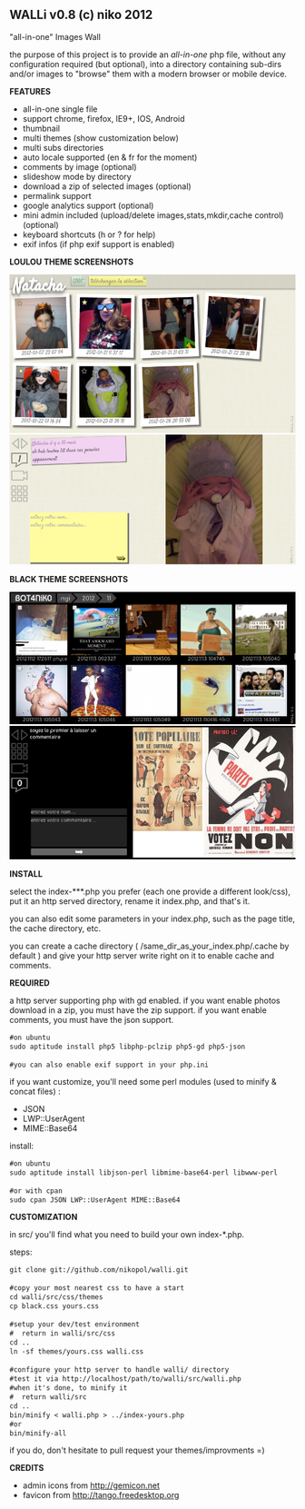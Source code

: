 WALLi v0.8 (c) niko 2012
------------------------
"all-in-one" Images Wall

the purpose of this project is to provide an *all-in-one* php file, without any 
configuration required (but optional), into a directory containing sub-dirs 
and/or images to "browse" them with a modern browser or mobile device.

**FEATURES**

  - all-in-one single file
  - support chrome, firefox, IE9+, IOS, Android
  - thumbnail
  - multi themes (show customization below)
  - multi subs directories
  - auto locale supported (en & fr for the moment)
  - comments by image (optional)
  - slideshow mode by directory
  - download a zip of selected images (optional)
  - permalink support
  - google analytics support (optional)
  - mini admin included (upload/delete images,stats,mkdir,cache control) (optional)
  - keyboard shortcuts (h or ? for help)
  - exif infos (if php exif support is enabled)

**LOULOU THEME SCREENSHOTS**

![screenshot](https://github.com/nikopol/walli/blob/master/screenshots/loulou-thumb.png?raw=true "thumbnail in loulou theme")
![screenshot](https://github.com/nikopol/walli/blob/master/screenshots/loulou-zoom.png?raw=true "zoom with comments panel in loulou theme")

**BLACK THEME SCREENSHOTS**

![screenshot](https://github.com/nikopol/walli/blob/master/screenshots/black-thumb.png?raw=true "thumbnail in black theme")
![screenshot](https://github.com/nikopol/walli/blob/master/screenshots/black-zoom.png?raw=true "zoom with comments panel in black theme")


**INSTALL**

select the index-***.php you prefer (each one provide a different look/css), 
put it an http served directory, rename it index.php, and that's it.
  
you can also edit some parameters in your index.php, such as the page title, 
the cache directory, etc.  
  
you can create a cache directory ( /same_dir_as_your_index.php/.cache by 
default ) and give your http server write right on it to enable cache and 
comments.

**REQUIRED**

a http server supporting php with gd enabled.
if you want enable photos download in a zip, you must have the zip support.
if you want enable comments, you must have the json support.

	#on ubuntu
	sudo aptitude install php5 libphp-pclzip php5-gd php5-json

	#you can also enable exif support in your php.ini


if you want customize, you'll need some perl modules (used to minify & concat
files) :
  - JSON
  - LWP::UserAgent
  - MIME::Base64

install:

	#on ubuntu
	sudo aptitude install libjson-perl libmime-base64-perl libwww-perl

	#or with cpan
	sudo cpan JSON LWP::UserAgent MIME::Base64

**CUSTOMIZATION**

in src/ you'll find what you need to build your own
index-*.php.

steps:

	git clone git://github.com/nikopol/walli.git

	#copy your most nearest css to have a start
	cd walli/src/css/themes
	cp black.css yours.css
	
	#setup your dev/test environment
	#  return in walli/src/css
	cd ..
	ln -sf themes/yours.css walli.css

	#configure your http server to handle walli/ directory
	#test it via http://localhost/path/to/walli/src/walli.php
	#when it's done, to minify it
	#  return walli/src
	cd ..
	bin/minify < walli.php > ../index-yours.php
	#or
	bin/minify-all

if you do, don't hesitate to pull request your themes/improvments =)

**CREDITS**

  * admin icons from http://gemicon.net
  * favicon from http://tango.freedesktop.org
